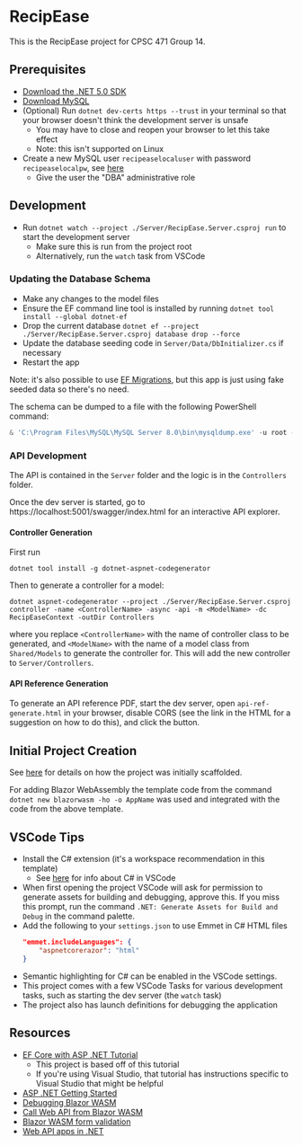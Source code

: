 # RecipEase

This is the RecipEase project for CPSC 471 Group 14.

## Prerequisites

-   [Download the .NET 5.0 SDK](https://dotnet.microsoft.com/download)
-   [Download MySQL](https://dev.mysql.com/downloads/)
-   (Optional) Run `dotnet dev-certs https --trust` in your terminal so that your
    browser doesn't think the development server is unsafe
    -   You may have to close and reopen your browser to let this take effect
    -   Note: this isn't supported on Linux
-   Create a new MySQL user `recipeaselocaluser` with password `recipeaselocalpw`,
    see
    [here](https://dev.mysql.com/doc/workbench/en/wb-mysql-connections-navigator-management-users-and-privileges.html)
    -   Give the user the "DBA" administrative role

## Development

-   Run `dotnet watch --project ./Server/RecipEase.Server.csproj run` to start the development server
    -   Make sure this is run from the project root
    -   Alternatively, run the `watch` task from VSCode

### Updating the Database Schema

-   Make any changes to the model files
-   Ensure the EF command line tool is installed by running `dotnet tool install --global dotnet-ef`
-   Drop the current database `dotnet ef --project ./Server/RecipEase.Server.csproj database drop --force`
-   Update the database seeding code in `Server/Data/DbInitializer.cs` if necessary
-   Restart the app

Note: it's also possible to use [EF
Migrations](https://docs.microsoft.com/en-us/aspnet/core/data/ef-rp/migrations?view=aspnetcore-5.0&tabs=visual-studio-code),
but this app is just using fake seeded data so there's no need.

The schema can be dumped to a file with the following PowerShell command:

```powershell
& 'C:\Program Files\MySQL\MySQL Server 8.0\bin\mysqldump.exe' -u root -p recipease > schema.sql
```

### API Development

The API is contained in the `Server` folder and the logic is in the
`Controllers` folder.

Once the dev server is started, go to https://localhost:5001/swagger/index.html
for an interactive API explorer.

#### Controller Generation

First run

```
dotnet tool install -g dotnet-aspnet-codegenerator
```

Then to generate a controller for a model:

```
dotnet aspnet-codegenerator --project ./Server/RecipEase.Server.csproj controller -name <ControllerName> -async -api -m <ModelName> -dc RecipEaseContext -outDir Controllers
```

where you replace `<ControllerName>` with the name of controller class to be
generated, and `<ModelName>` with the name of a model class from `Shared/Models`
to generate the controller for. This will add the new controller to
`Server/Controllers`.

#### API Reference Generation

To generate an API reference PDF, start the dev server, open
`api-ref-generate.html` in your browser, disable CORS (see the link in the HTML
for a suggestion on how to do this), and click the button.

## Initial Project Creation

See
[here](https://github.com/rynoV/AspDotNetMySqlTemplate#initial-project-creation)
for details on how the project was initially scaffolded.
    
For adding Blazor WebAssembly the template code from the command `dotnet new
blazorwasm -ho -o AppName` was used and integrated with the code from the above
template.

## VSCode Tips

-   Install the C# extension (it's a workspace recommendation in this template)
    -   See [here](https://code.visualstudio.com/docs/languages/csharp) for info
        about C# in VSCode
-   When first opening the project VSCode will ask for permission to generate
    assets for building and debugging, approve this. If you miss this prompt, run
    the command `.NET: Generate Assets for Build and Debug` in the command palette.
-   Add the following to your `settings.json` to use Emmet in C# HTML files
    ```json
    "emmet.includeLanguages": {
        "aspnetcorerazor": "html"
    }
    ```
-   Semantic highlighting for C# can be enabled in the VSCode settings.
-   This project comes with a few VSCode Tasks for various development tasks, such
    as starting the dev server (the `watch` task)
-   The project also has launch definitions for debugging the application

## Resources

-   [EF Core with ASP .NET Tutorial](https://docs.microsoft.com/en-us/aspnet/core/data/ef-rp/intro?view=aspnetcore-5.0&tabs=visual-studio)
    -   This project is based off of this tutorial
    -   If you're using Visual Studio, that tutorial has instructions specific to
        Visual Studio that might be helpful
-   [ASP .NET Getting Started](https://docs.microsoft.com/en-us/aspnet/core/getting-started/?view=aspnetcore-5.0&tabs=windows)
-   [Debugging Blazor WASM](https://docs.microsoft.com/en-us/aspnet/core/blazor/debug?view=aspnetcore-5.0&tabs=visual-studio-code)
-   [Call Web API from Blazor WASM](https://docs.microsoft.com/en-us/aspnet/core/blazor/call-web-api?view=aspnetcore-5.0)
-   [Blazor WASM form validation](https://docs.microsoft.com/en-us/aspnet/core/blazor/forms-validation?view=aspnetcore-5.0)
-   [Web API apps in .NET](https://docs.microsoft.com/en-us/aspnet/core/web-api/?view=aspnetcore-5.0)

